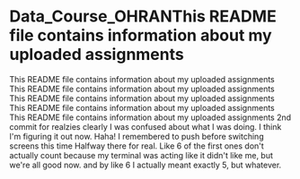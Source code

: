 # Data_Course_OHRANThis README file contains information about my uploaded assignments
This README file contains information about my uploaded assignments
This README file contains information about my uploaded assignments
This README file contains information about my uploaded assignments
This README file contains information about my uploaded assignments
This README file contains information about my uploaded assignments
2nd commit for realzies
clearly I was confused about what I was doing.
I think I'm figuring it out now.
Haha! I remembered to push before switching screens this time
Halfway there for real. Like 6 of the first ones don't actually count because my terminal was acting like it didn't like me, but we're all good now.
and by like 6 I actually meant exactly 5, but whatever.
